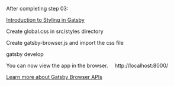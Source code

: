 After completing step 03:

[Introduction to Styling in Gatsby](https://www.gatsbyjs.org/tutorial/part-two/)

Create global.css in src/styles directory

Create gatsby-browser.js and import the css file

gatsby develop

You can now view the app in the browser.
⠀
  http://localhost:8000/

[Learn more about Gatsby Browser APIs](https://www.gatsbyjs.org/docs/browser-apis/)

